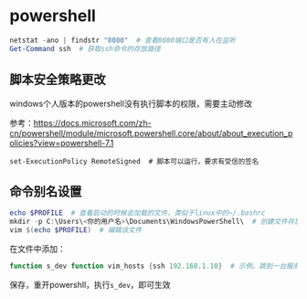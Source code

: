 # powershell

``` powershell
netstat -ano | findstr "8080"  # 查看8080端口是否有人在监听
Get-Command ssh  # 获取ssh命令的存放路径
```

## 脚本安全策略更改

windows个人版本的powershell没有执行脚本的权限，需要主动修改

参考：https://docs.microsoft.com/zh-cn/powershell/module/microsoft.powershell.core/about/about_execution_policies?view=powershell-7.1

```
set-ExecutionPolicy RemoteSigned  # 脚本可以运行，要求有受信的签名
```

## 命令别名设置

``` powershell
echo $PROFILE  # 查看启动的时候会加载的文件，类似于linux中的~/.bashrc
mkdir -p C:\Users\<你的用户名>\Documents\WindowsPowerShell\  # 创建文件存放的文件夹，避免因为文件夹不存在而创建文件失败
vim $(echo $PROFILE)  # 编辑该文件
```

在文件中添加：

``` ps1
function s_dev function vim_hosts {ssh 192.168.1.10}  # 示例。跳到一台服务器上。
```

保存，重开powershll，执行`s_dev`，即可生效